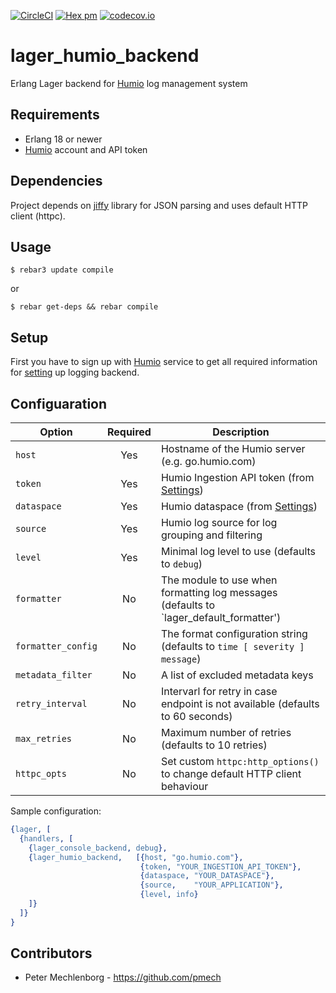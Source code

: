 [![CircleCI](https://circleci.com/gh/tgrk/lager_humio_backend/tree/master.svg?style=svg)](https://circleci.com/gh/tgrk/lager_humio_backend/tree/master)
[![Hex pm](http://img.shields.io/hexpm/v/lager_humio_backend.svg?style=flat)](https://hex.pm/packages/lager_humio_backend)
[![codecov.io](https://codecov.io/github/tgrk/lager_humio_backend/coverage.svg?branch=master)](https://codecov.io/github/tgrk/lager_humio_backend?branch=master)

# lager_humio_backend
Erlang Lager backend for [Humio][1] log management system

## Requirements

* Erlang 18 or newer
* [Humio][1] account and API token

## Dependencies

Project depends on [jiffy][3] library for JSON parsing and uses default HTTP client (httpc).

## Usage

```
$ rebar3 update compile
```
or

```
$ rebar get-deps && rebar compile
```

## Setup
First you have to sign up with [Humio][1] service to get all required information for [setting][2] up logging backend.

## Configuaration

| Option             | Required | Description                                    |
| ------------------ |:--------:| ---------------------------------------------- |
| `host`             | Yes      | Hostname of the Humio server (e.g. go.humio.com) |
| `token`            | Yes      | Humio Ingestion API token (from [Settings][2]) |
| `dataspace`        | Yes      | Humio dataspace (from [Settings][2])           |
| `source`           | Yes      | Humio log source for log grouping and filtering  |
| `level`            | Yes      | Minimal log level to use (defaults to `debug`) |
| `formatter`        | No       | The module to use when formatting log messages (defaults to `lager_default_formatter') |
| `formatter_config` | No       | The format configuration string (defaults to `time [ severity ] message`) |
| `metadata_filter`  | No       | A list of excluded metadata keys |
| `retry_interval`   | No       | Intervarl for retry in case endpoint is not available (defaults to 60 seconds) |
| `max_retries`      | No       | Maximum number of retries (defaults to 10 retries) |
| `httpc_opts`       | No       | Set custom `httpc:http_options()` to change default HTTP client behaviour |

Sample configuration:
```erlang
{lager, [
  {handlers, [
    {lager_console_backend, debug},
    {lager_humio_backend,   [{host, "go.humio.com"},
                             {token, "YOUR_INGESTION_API_TOKEN"},
                             {dataspace, "YOUR_DATASPACE"},
                             {source,    "YOUR_APPLICATION"},
                             {level, info}
    ]}
  ]}
}

```

## Contributors
* Peter Mechlenborg - https://github.com/pmech


[1]: https://go.humio.com/docs/first-time-use/index.html
[2]: https://go.humio.com/docs/ingest-tokens/index.html
[3]: https://github.com/davisp/jiffy
